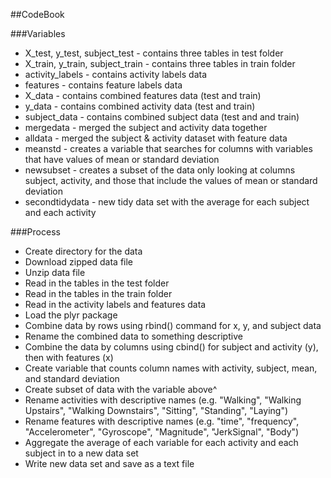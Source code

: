 ##CodeBook

###Variables
* X_test, y_test, subject_test - contains three tables in test folder
* X_train, y_train, subject_train - contains three tables in train folder
* activity_labels - contains activity labels data
* features - contains feature labels data
* X_data - contains combined features data (test and train)
* y_data - contains combined activity data (test and train)
* subject_data - contains combined subject data (test and and train)
* mergedata - merged the subject and activity data together
* alldata - merged the subject & activity dataset with feature data
* meanstd - creates a variable that searches for columns with variables that have values of mean or standard deviation
* newsubset - creates a subset of the data only looking at columns subject, activity, and those that include the values of mean or standard deviation
* secondtidydata - new tidy data set with the average for each subject and each activity

###Process
* Create directory for the data
* Download zipped data file
* Unzip data file
* Read in the tables in the test folder
* Read in the tables in the train folder
* Read in the activity labels and features data
* Load the plyr package
* Combine data by rows using rbind() command for x, y, and subject data
* Rename the combined data to something descriptive
* Combine the data by columns using cbind() for subject and activity (y), then with features (x)
* Create variable that counts column names with activity, subject, mean, and standard deviation
* Create subset of data with the variable above^
* Rename activities with descriptive names (e.g. "Walking", "Walking Upstairs", "Walking Downstairs", "Sitting", "Standing", "Laying")
* Rename features with descriptive names (e.g. "time", "frequency", "Accelerometer", "Gyroscope", "Magnitude", "JerkSignal", "Body")
* Aggregate the average of each variable for each activity and each subject in to a new data set
* Write new data set and save as a text file
